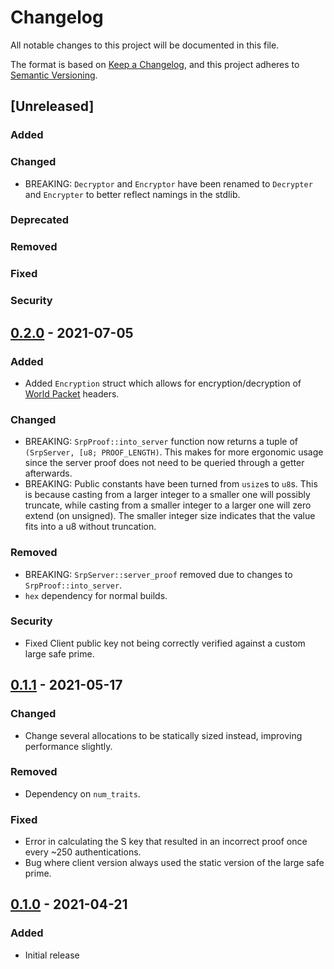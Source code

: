 # Changelog

All notable changes to this project will be documented in this file.

The format is based on [Keep a Changelog](https://keepachangelog.com/en/1.0.0/),
and this project adheres to [Semantic Versioning](https://semver.org/spec/v2.0.0.html).

## [Unreleased]

### Added

### Changed
- BREAKING: `Decryptor` and `Encryptor` have been renamed to `Decrypter` and `Encrypter` to better reflect namings in the stdlib.

### Deprecated

### Removed

### Fixed

### Security


## [0.2.0] - 2021-07-05

### Added
- Added `Encryption` struct which allows for encryption/decryption of [World Packet](https://wowdev.wiki/World_Packet) headers.

### Changed
- BREAKING: `SrpProof::into_server` function now returns a tuple of `(SrpServer, [u8; PROOF_LENGTH)`.
This makes for more ergonomic usage since the server proof does not need to be queried through a getter afterwards.
- BREAKING: Public constants have been turned from `usize`s to `u8`s.
This is because casting from a larger integer to a smaller one will possibly truncate, while casting from a smaller integer to a larger one will zero extend (on unsigned).
The smaller integer size indicates that the value fits into a u8 without truncation.

### Removed
- BREAKING: `SrpServer::server_proof` removed due to changes to `SrpProof::into_server`.
- `hex` dependency for normal builds.

### Security
- Fixed Client public key not being correctly verified against a custom large safe prime.

## [0.1.1] - 2021-05-17

### Changed
- Change several allocations to be statically sized instead, improving performance slightly.

### Removed
- Dependency on `num_traits`.

### Fixed
- Error in calculating the S key that resulted in an incorrect proof once every ~250 authentications.
- Bug where client version always used the static version of the large safe prime.

## [0.1.0] - 2021-04-21

### Added
- Initial release

[0.2.0]: https://github.com/gtker/wow_srp/releases/tag/0.2.0
[0.1.1]: https://github.com/gtker/wow_srp/releases/tag/v0.1.1
[0.1.0]: https://github.com/gtker/wow_srp/tree/39f5ef7ce9e17dd85381b2c48c06b174777469c1
